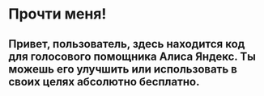 # Прочти меня!

## Привет, пользователь, здесь находится код для голосового помощника Алиса Яндекс. Ты можешь его улучшить или использовать в своих целях абсолютно бесплатно. 
